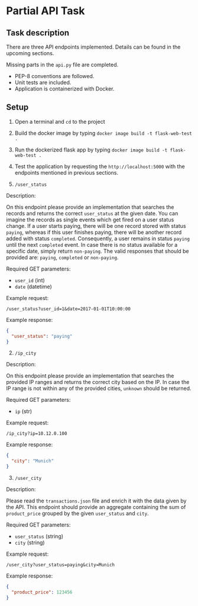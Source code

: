 # Partial API Task


## Task description

There are three API endpoints implemented. Details can be found in the upcoming sections.

Missing parts in the `api.py` file are completed. 
- PEP-8 conventions are followed.
- Unit tests are included. 
- Application is containerized with Docker.


## Setup

1. Open a terminal and `cd` to the project
2. Build the docker image by typing
`docker image build -t flask-web-test .`
3. Run the dockerized flask app by typing
 `docker image build -t flask-web-test .`
4. Test the application by requesting the `http://localhost:5000` with the endpoints mentioned in previous sections.

1. `/user_status`

Description:

On this endpoint please provide an implementation that searches the records and
returns the correct `user_status` at the given date. You can imagine the
records as single events which get fired on a user status change. If a user
starts paying, there will be one record stored with status `paying`, whereas if
this user finishes paying, there will be another record added with status
`completed`. Consequently, a user remains in status `paying` until the next
`completed` event. In case there is no status available for a specific date,
simply return `non-paying`. The valid responses that should be provided are:
`paying`, `completed` or `non-paying`.

Required GET parameters:
- `user_id` (int)
- `date` (datetime)

Example request:

`/user_status?user_id=1&date=2017-01-01T10:00:00`

Example response:

```json
{
  "user_status": "paying"
}
```

2. `/ip_city`

Description:

On this endpoint please provide an implementation that searches the provided IP
ranges and returns the correct city based on the IP. In case the IP range is
not within any of the provided cities, `unknown` should be returned.

Required GET parameters:
- `ip` (str)

Example request:

`/ip_city?ip=10.12.0.100`

Example response:

```json
{
  "city": "Munich"
}
```

3. `/user_city`

Description:

Please read the `transactions.json` file and enrich it with the data given by
the API. This endpoint should provide an aggregate containing the
sum of `product_price` grouped by the given `user_status` and `city`.

Required GET parameters:
- `user_status` (string)
- `city` (string)

Example request:

`/user_city?user_status=paying&city=Munich`

Example response:

```json
{
  "product_price": 123456 
}
```


